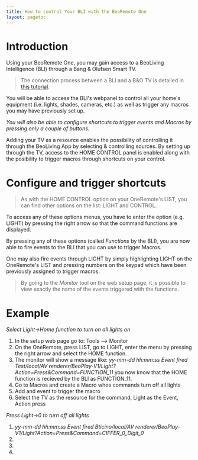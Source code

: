 ```yaml
---
title: How to control Your BLI with the BeoRemote One
layout: pagetoc
---
```


# Introduction

Using your BeoRemote One, you may gain access to a BeoLiving Intelligence (BLI) through a Bang & Olufsen Smart TV.

> The connection process between a BLI and a B&O TV is detailed in [this tutorial](./bli-connect-to-TV.md). 

You will be able to access the BLI's webpanel to control all your home's equipment (i.e. lights, shades, cameras, etc.) as well as trigger any macros you may have previously set up.

*You will also be able to configure shortcuts to trigger events and Macros by pressing only a couple of buttons.*

Adding your TV as a resource enables the possibility of controlling it through the BeoLiving App by selecting & controlling sources. By setting up through the TV, access to the HOME CONTROL panel is enabled along with the posibility to trigger macros through shortcuts on your control.

# Configure and trigger shortcuts
> As with the HOME CONTROL option on your OneRemote's LIST, you can find other options on the list: LIGHT and CONTROL.

To access any of these options menus, you have to enter the option (e.g. LIGHT) by pressing the right arrow so that the command functions are displayed.

By pressing any of these options (called _Functions_ by the BLI), you are now able to fire events to the BLI that you can use to trigger Macros.

One may also fire events through LIGHT by simply highlighting LIGHT on the OneRemote's LIST and pressing numbers on the keypad which have been previously assigned to trigger macros.

> By going to the _Monitor_ tool on the web setup page, it is possible to view exactly the name of the events triggered with the functions.

# Example
_Select Light->Home function to turn on all lights on_
1. In the setup web page go to: Tools --> Monitor
1. On the OneRemote, press LIST, go to LIGHT, enter the menu by pressing the right arrow and select the HOME function. 
1. The monitor will show a message like: _yy-mm-dd hh:mm:ss Event fired Test/local/AV renderer/BeoPlay-V1/Light?Action=Press&Command=FUNCTION_11_ you now know that the HOME function is recieved by the BLI as FUNCTION_11.
1. Go to Macros and create a Macro whos commands turn off all lights
1. Add and event to trigger the macro
1. Select the TV as the resource for the command, Light as the Event, Action press

_Press Light->0 to turn off all lights_
1. _yy-mm-dd hh:mm:ss Event fired Bticino/local/AV renderer/BeoPlay-V1/Light?Action=Press&Command=CIFFER_0_Digit_0_
1.
1.
1.



